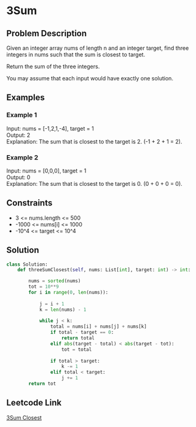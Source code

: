 # 3Sum

## Problem Description
Given an integer array nums of length n and an integer target, find three integers in nums such that the sum is closest to target.<br>

Return the sum of the three integers.<br>

You may assume that each input would have exactly one solution.<br>

## Examples
### Example 1
Input: nums = [-1,2,1,-4], target = 1<br>
Output: 2<br>
Explanation: The sum that is closest to the target is 2. (-1 + 2 + 1 = 2).<br>

### Example 2
Input: nums = [0,0,0], target = 1<br>
Output: 0<br>
Explanation: The sum that is closest to the target is 0. (0 + 0 + 0 = 0).<br>

## Constraints
- 3 <= nums.length <= 500
- -1000 <= nums[i] <= 1000
- -10^4 <= target <= 10^4

## Solution
```python
class Solution:
    def threeSumClosest(self, nums: List[int], target: int) -> int:

        nums = sorted(nums)
        tot = 10**9
        for i in range(0, len(nums)):
            
            j = i + 1
            k = len(nums) - 1
            
            while j < k:
                total = nums[i] + nums[j] + nums[k]
                if total - target == 0:
                    return total
                elif abs(target - total) < abs(target - tot):
                    tot = total
                    
                if total > target:
                    k -= 1
                elif total < target:
                    j += 1
        return tot
```

## Leetcode Link
[3Sum Closest](https://leetcode.com/problems/3sum-closest/)
